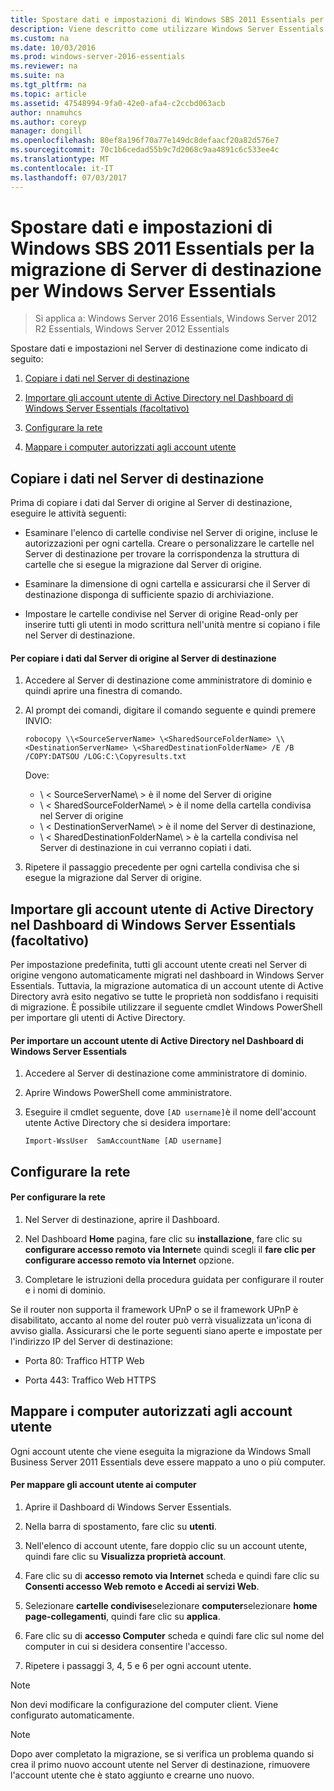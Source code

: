 ```yaml
---
title: Spostare dati e impostazioni di Windows SBS 2011 Essentials per la migrazione di Server di destinazione per Windows Server Essentials
description: Viene descritto come utilizzare Windows Server Essentials
ms.custom: na
ms.date: 10/03/2016
ms.prod: windows-server-2016-essentials
ms.reviewer: na
ms.suite: na
ms.tgt_pltfrm: na
ms.topic: article
ms.assetid: 47548994-9fa0-42e0-afa4-c2ccbd063acb
author: nnamuhcs
ms.author: coreyp
manager: dongill
ms.openlocfilehash: 80ef8a196f70a77e149dc8defaacf20a82d576e7
ms.sourcegitcommit: 70c1b6cedad55b9c7d2068c9aa4891c6c533ee4c
ms.translationtype: MT
ms.contentlocale: it-IT
ms.lasthandoff: 07/03/2017
---
```

# <a name="move-windows-sbs-2011-essentials-settings-and-data-to-the-destination-server-for-windows-server-essentials-migration"></a>Spostare dati e impostazioni di Windows SBS 2011 Essentials per la migrazione di Server di destinazione per Windows Server Essentials

>Si applica a: Windows Server 2016 Essentials, Windows Server 2012 R2 Essentials, Windows Server 2012 Essentials

Spostare dati e impostazioni nel Server di destinazione come indicato di seguito:  
  

1.  [Copiare i dati nel Server di destinazione](Move-Windows-SBS-2011-Essentials-settings-and-data-to-the-Destination-Server-for-Windows-Server-Essentials-migration.md#BKMK_CopyData)  
  
2.  [Importare gli account utente di Active Directory nel Dashboard di Windows Server Essentials (facoltativo)](Move-Windows-SBS-2011-Essentials-settings-and-data-to-the-Destination-Server-for-Windows-Server-Essentials-migration.md#BKMK_ImportADaccounts)  
  
3.  [Configurare la rete](Move-Windows-SBS-2011-Essentials-settings-and-data-to-the-Destination-Server-for-Windows-Server-Essentials-migration.md#BKMK_Network)  
  
4.  [Mappare i computer autorizzati agli account utente](Move-Windows-SBS-2011-Essentials-settings-and-data-to-the-Destination-Server-for-Windows-Server-Essentials-migration.md#BKMK_MapPermittedComputers)  
 
##  <a name="BKMK_CopyData"></a>Copiare i dati nel Server di destinazione  
 Prima di copiare i dati dal Server di origine al Server di destinazione, eseguire le attività seguenti:  
  
-   Esaminare l'elenco di cartelle condivise nel Server di origine, incluse le autorizzazioni per ogni cartella. Creare o personalizzare le cartelle nel Server di destinazione per trovare la corrispondenza la struttura di cartelle che si esegue la migrazione dal Server di origine.  
  
-   Esaminare la dimensione di ogni cartella e assicurarsi che il Server di destinazione disponga di sufficiente spazio di archiviazione.  
  
-   Impostare le cartelle condivise nel Server di origine Read-only per inserire tutti gli utenti in modo scrittura nell'unità mentre si copiano i file nel Server di destinazione.  
  
#### <a name="to-copy-data-from-the-source-server-to-the-destination-server"></a>Per copiare i dati dal Server di origine al Server di destinazione  
  
1.  Accedere al Server di destinazione come amministratore di dominio e quindi aprire una finestra di comando.  
  
2.  Al prompt dei comandi, digitare il comando seguente e quindi premere INVIO:  
  
    `robocopy \\<SourceServerName> \<SharedSourceFolderName> \\<DestinationServerName> \<SharedDestinationFolderName> /E /B /COPY:DATSOU /LOG:C:\Copyresults.txt`  
  
     Dove:
     - \ < SourceServerName\ > è il nome del Server di origine
     - \ < SharedSourceFolderName\ > è il nome della cartella condivisa nel Server di origine
     - \ < DestinationServerName\ > è il nome del Server di destinazione,
     - \ < SharedDestinationFolderName\ > è la cartella condivisa nel Server di destinazione in cui verranno copiati i dati.  
        
3.  Ripetere il passaggio precedente per ogni cartella condivisa che si esegue la migrazione dal Server di origine.  
  
##  <a name="BKMK_ImportADaccounts"></a>Importare gli account utente di Active Directory nel Dashboard di Windows Server Essentials (facoltativo)  
 Per impostazione predefinita, tutti gli account utente creati nel Server di origine vengono automaticamente migrati nel dashboard in Windows Server Essentials. Tuttavia, la migrazione automatica di un account utente di Active Directory avrà esito negativo se tutte le proprietà non soddisfano i requisiti di migrazione. È possibile utilizzare il seguente cmdlet Windows PowerShell per importare gli utenti di Active Directory.  
  
#### <a name="to-import-an-active-directory-user-account-to-the-windows-server-essentials-dashboard"></a>Per importare un account utente di Active Directory nel Dashboard di Windows Server Essentials  
  
1.  Accedere al Server di destinazione come amministratore di dominio.  
  
2.  Aprire Windows PowerShell come amministratore.  
  
3.  Eseguire il cmdlet seguente, dove `[AD username]`è il nome dell'account utente Active Directory che si desidera importare:  
  
     `Import-WssUser  SamAccountName [AD username]`  
  
##  <a name="BKMK_Network"></a>Configurare la rete  
  
#### <a name="to-configure-the-network"></a>Per configurare la rete  
  
1.  Nel Server di destinazione, aprire il Dashboard.  
  
2.  Nel Dashboard **Home** pagina, fare clic su **installazione**, fare clic su **configurare accesso remoto via Internet**e quindi scegli il **fare clic per configurare accesso remoto via Internet** opzione.  
  
3.  Completare le istruzioni della procedura guidata per configurare il router e i nomi di dominio.  
  
 Se il router non supporta il framework UPnP o se il framework UPnP è disabilitato, accanto al nome del router può verrà visualizzata un'icona di avviso gialla. Assicurarsi che le porte seguenti siano aperte e impostate per l'indirizzo IP del Server di destinazione:  
  
-   Porta 80: Traffico HTTP Web  
  
-   Porta 443: Traffico Web HTTPS  
  
##  <a name="BKMK_MapPermittedComputers"></a>Mappare i computer autorizzati agli account utente  
 Ogni account utente che viene eseguita la migrazione da Windows Small Business Server 2011 Essentials deve essere mappato a uno o più computer.  
  
#### <a name="to-map-user-accounts-to-computers"></a>Per mappare gli account utente ai computer  
  
1.  Aprire il Dashboard di Windows Server Essentials.  
  
2.  Nella barra di spostamento, fare clic su **utenti**.  
  
3.  Nell'elenco di account utente, fare doppio clic su un account utente, quindi fare clic su **Visualizza proprietà account**.  
  
4.  Fare clic su di **accesso remoto via Internet** scheda e quindi fare clic su **Consenti accesso Web remoto e Accedi ai servizi Web**.  
  
5.  Selezionare **cartelle condivise**selezionare **computer**selezionare **home page-collegamenti**, quindi fare clic su **applica**.  
  
6.  Fare clic su di **accesso Computer** scheda e quindi fare clic sul nome del computer in cui si desidera consentire l'accesso.  
  
7.  Ripetere i passaggi 3, 4, 5 e 6 per ogni account utente.  
  
> [!NOTE]
>  Non devi modificare la configurazione del computer client. Viene configurato automaticamente.  
  
> [!NOTE]
>  Dopo aver completato la migrazione, se si verifica un problema quando si crea il primo nuovo account utente nel Server di destinazione, rimuovere l'account utente che è stato aggiunto e crearne uno nuovo.
